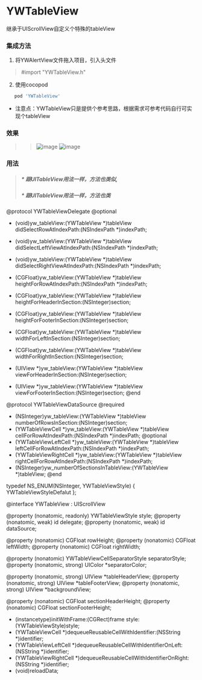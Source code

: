 # YWTableView
继承于UIScrollView自定义个特殊的tableView

### 集成方法
   1. 将YWAlertView文件拖入项目，引入头文件 
   > #import "YWTableView.h"
   2. 使用cocopod
   ```ruby
      pod 'YWTableView'
   ```
   * 注意点：YWTableView只是提供个参考思路，根据需求可参考代码自行可实现个tableView
     
 ### 效果
   >>![image](https://github.com/flyOfYW/YWTableView/blob/master/image/IMG_0379.PNG)
   >>![image](https://github.com/flyOfYW/YWTableView/blob/master/image/tab.gif)

### 用法
   > ##### * 跟UITableView用法一样，方法也类似,
   > ##### * 跟UITableView用法一样，方法也类
     
  
@protocol YWTableViewDelegate <UIScrollViewDelegate>
@optional
- (void)yw_tableView:(YWTableView *)tableView didSelectRowAtIndexPath:(NSIndexPath *)indexPath;
- (void)yw_tableView:(YWTableView *)tableView didSelectLeftViewAtIndexPath:(NSIndexPath *)indexPath;
- (void)yw_tableView:(YWTableView *)tableView didSelectRightViewAtIndexPath:(NSIndexPath *)indexPath;

- (CGFloat)yw_tableView:(YWTableView *)tableView heightForRowAtIndexPath:(NSIndexPath *)indexPath;
- (CGFloat)yw_tableView:(YWTableView *)tableView heightForHeaderInSection:(NSInteger)section;
- (CGFloat)yw_tableView:(YWTableView *)tableView heightForFooterInSection:(NSInteger)section;

- (CGFloat)yw_tableView:(YWTableView *)tableView widthForLeftInSection:(NSInteger)section;
- (CGFloat)yw_tableView:(YWTableView *)tableView widthForRightInSection:(NSInteger)section;

- (UIView *)yw_tableView:(YWTableView *)tableView viewForHeaderInSection:(NSInteger)section;
- (UIView *)yw_tableView:(YWTableView *)tableView viewForFooterInSection:(NSInteger)section;
@end

@protocol YWTableViewDataSource <NSObject>
@required
- (NSInteger)yw_tableView:(YWTableView *)tableView numberOfRowsInSection:(NSInteger)section;
- (YWTableViewCell *)yw_tableView:(YWTableView *)tableView cellForRowAtIndexPath:(NSIndexPath *)indexPath;
@optional
- (YWTableViewLeftCell *)yw_tableView:(YWTableView *)tableView leftCellForRowAtIndexPath:(NSIndexPath *)indexPath;
- (YWTableViewRightCell *)yw_tableView:(YWTableView *)tableView rightCellForRowAtIndexPath:(NSIndexPath *)indexPath;
- (NSInteger)yw_numberOfSectionsInTableView:(YWTableView *)tableView;
@end

typedef NS_ENUM(NSInteger, YWTableViewStyle) {
    YWTableViewStyleDefalut
};

@interface YWTableView : UIScrollView

@property (nonatomic, readonly) YWTableViewStyle style;
@property (nonatomic, weak) id<YWTableViewDelegate> delegate;
@property (nonatomic, weak) id<YWTableViewDataSource> dataSource;

@property (nonatomic) CGFloat rowHeight;
@property (nonatomic) CGFloat leftWidth;
@property (nonatomic) CGFloat rightWidth;

@property (nonatomic) YWTableViewCellSeparatorStyle separatorStyle;
@property (nonatomic, strong) UIColor *separatorColor;

@property (nonatomic, strong) UIView *tableHeaderView;
@property (nonatomic, strong) UIView *tableFooterView;
@property (nonatomic, strong) UIView *backgroundView;

@property (nonatomic) CGFloat sectionHeaderHeight;
@property (nonatomic) CGFloat sectionFooterHeight;

- (instancetype)initWithFrame:(CGRect)frame style:(YWTableViewStyle)style;
- (YWTableViewCell *)dequeueReusableCellWithIdentifier:(NSString *)identifier;
- (YWTableViewLeftCell *)dequeueReusableCellWithIdentifierOnLeft:(NSString *)identifier;
- (YWTableViewRightCell *)dequeueReusableCellWithIdentifierOnRight:(NSString *)identifier;
- (void)reloadData;





 
